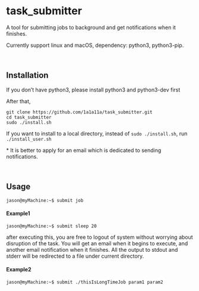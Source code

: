 task_submitter
==============

A tool for submitting jobs to background and get notifications when it finishes.

Currently support linux and macOS, dependency: python3, python3-pip.

 

Installation
------------

If you don’t have python3, please install python3 and python3-dev first

After that,

~~~~~~~~~~~~~~~~~~~~~~~~~~~~~~~~~~~~~~~~~~~~~~~~~~~~~~~~~~~~~~~~~~~~~~~~~~~~~~~~
git clone https://github.com/1a1a11a/task_submitter.git
cd task_submitter 
sudo ./install.sh
~~~~~~~~~~~~~~~~~~~~~~~~~~~~~~~~~~~~~~~~~~~~~~~~~~~~~~~~~~~~~~~~~~~~~~~~~~~~~~~~

If you want to install to a local directory, instead of `sudo ./install.sh`, run
`./install_user.sh`

\* It is better to apply for an email which is dedicated to sending
notifications.

 

Usage
-----

`jason@myMachine:~$ submit job`

#### Example1

`jason@myMachine:~$ submit sleep 20`

after executing this, you are free to logout of system without worrying about
disruption of the task. You will get an email when it begins to execute, and
another email notification when it finishes. All the output to stdout and stderr
will be redirected to a file under current directory.

#### Example2

`jason@myMachine:~$ submit ./thisIsLongTimeJob param1 param2`

 
